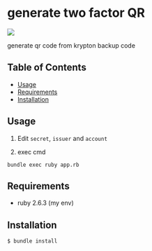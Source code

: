 # generate two factor QR
[![](https://img.shields.io/badge/License-MIT-blue.svg?style=flat-square)](LICENSE)

generate qr code from krypton backup code

## Table of Contents
* [Usage](#usage)
* [Requirements](#requirements)
* [Installation](#installation)

## Usage

1. Edit `secret`, `issuer` and `account`

2. exec cmd

``` shell
bundle exec ruby app.rb
```

## Requirements
- ruby 2.6.3 (my env)

## Installation

``` shell
$ bundle install
```
